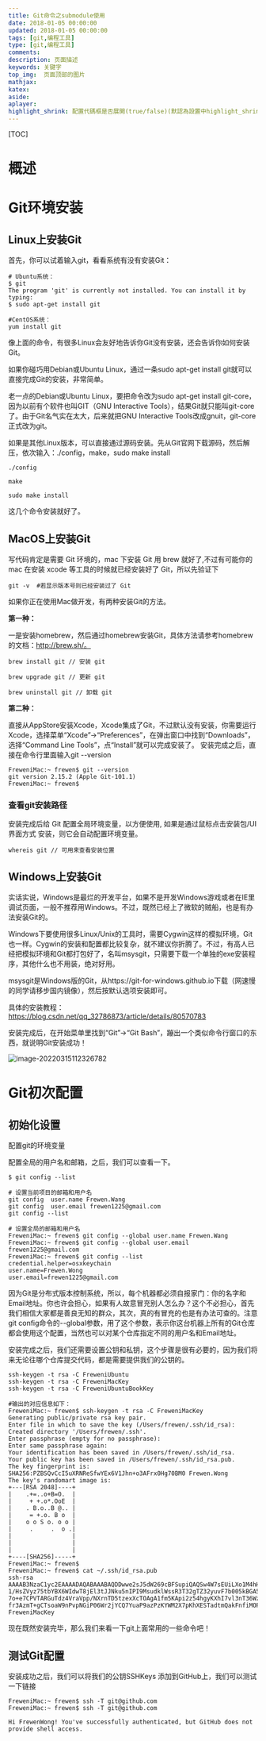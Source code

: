 ```yaml
---
title: Git命令之submodule使用
date: 2018-01-05 00:00:00
updated: 2018-01-05 00:00:00
tags: [git,编程工具]
type: [git,编程工具]
comments:
description: 页面描述
keywords: 关键字
top_img:  页面顶部的图片
mathjax:
katex:
aside:
aplayer:
highlight_shrink: 配置代碼框是否展開(true/false)(默認為設置中highlight_shrink的配置)
---
```


[TOC]

# 概述





# Git环境安装

## Linux上安装Git

 首先，你可以试着输入git，看看系统有没有安装Git：

```shell
# Ubuntu系统：
$ git
The program 'git' is currently not installed. You can install it by typing:
$ sudo apt-get install git

#CentOS系统：
yum install git
```



像上面的命令，有很多Linux会友好地告诉你Git没有安装，还会告诉你如何安装Git。

如果你碰巧用Debian或Ubuntu Linux，通过一条sudo apt-get install git就可以直接完成Git的安装，非常简单。

老一点的Debian或Ubuntu Linux，要把命令改为sudo apt-get install git-core，因为以前有个软件也叫GIT（GNU Interactive Tools），结果Git就只能叫git-core了。由于Git名气实在太大，后来就把GNU Interactive Tools改成gnuit，git-core正式改为git。

如果是其他Linux版本，可以直接通过源码安装。先从Git官网下载源码，然后解压，依次输入：./config，make，sudo make install

```shell
./config

make

sudo make install
```

这几个命令安装就好了。



##  **MacOS上安装Git**

写代码肯定是需要 Git 环境的，mac 下安装 Git 用 brew 就好了,不过有可能你的 mac 在安装 xcode 等工具的时候就已经安装好了 Git，所以先验证下

```shell
git -v  #若显示版本号则已经安装过了 Git
```

如果你正在使用Mac做开发，有两种安装Git的方法。

**第一种：**

 一是安装homebrew，然后通过homebrew安装Git，具体方法请参考homebrew的文档：http://brew.sh/。

```shell
brew install git // 安装 git

brew upgrade git // 更新 git

brew uninstall git // 卸载 git
```

**第二种：**

直接从AppStore安装Xcode，Xcode集成了Git，不过默认没有安装，你需要运行Xcode，选择菜单“Xcode”->“Preferences”，在弹出窗口中找到“Downloads”，选择“Command Line Tools”，点“Install”就可以完成安装了。    安装完成之后，直接在命令行里面输入git --version

```shell
FreweniMac:~ frewen$ git --version
git version 2.15.2 (Apple Git-101.1)
FreweniMac:~ frewen$ 
```

### 查看git安装路径

安装完成后给 Git 配置全局环境变量，以方便使用, 如果是通过鼠标点击安装包/UI界面方式 安装，则它会自动配置环境变量。

```shell
whereis git // 可用来查看安装位置
```





## **Windows上安装Git**

实话实说，Windows是最烂的开发平台，如果不是开发Windows游戏或者在IE里调试页面，一般不推荐用Windows。不过，既然已经上了微软的贼船，也是有办法安装Git的。

Windows下要使用很多Linux/Unix的工具时，需要Cygwin这样的模拟环境，Git也一样。Cygwin的安装和配置都比较复杂，就不建议你折腾了。不过，有高人已经把模拟环境和Git都打包好了，名叫msysgit，只需要下载一个单独的exe安装程序，其他什么也不用装，绝对好用。

 msysgit是Windows版的Git，从https://git-for-windows.github.io下载（网速慢的同学请移步国内镜像），然后按默认选项安装即可。

具体的安装教程：https://blog.csdn.net/qq_32786873/article/details/80570783

安装完成后，在开始菜单里找到“Git”->“Git Bash”，蹦出一个类似命令行窗口的东西，就说明Git安装成功！

![image-20220315112326782](images/image-20220315112326782.png)





# Git初次配置

## 初始化设置

配置git的环境变量

配置全局的用户名和邮箱，之后，我们可以查看一下。

```shell
$ git config --list

# 设置当前项目的邮箱和用户名
git config  user.name Frewen.Wang
git config  user.email frewen1225@gmail.com
git config --list

# 设置全局的邮箱和用户名
FreweniMac:~ frewen$ git config --global user.name Frewen.Wang
FreweniMac:~ frewen$ git config --global user.email frewen1225@gmail.com
FreweniMac:~ frewen$ git config --list
credential.helper=osxkeychain
user.name=Frewen.Wong
user.email=frewen1225@gmail.com
```



因为Git是分布式版本控制系统，所以，每个机器都必须自报家门：你的名字和Email地址。你也许会担心，如果有人故意冒充别人怎么办？这个不必担心，首先我们相信大家都是善良无知的群众，其次，真的有冒充的也是有办法可查的。注意git config命令的--global参数，用了这个参数，表示你这台机器上所有的Git仓库都会使用这个配置，当然也可以对某个仓库指定不同的用户名和Email地址。



安装完成之后，我们还需要设置公钥和私钥，这个步骤是很有必要的，因为我们将来无论往哪个仓库提交代码，都是需要提供我们的公钥的。

```shell
ssh-keygen -t rsa -C FreweniUbuntu
ssh-keygen -t rsa -C FreweniMacKey
ssh-keygen -t rsa -C FreweniUbuntuBookKey

#输出的对应信息如下：
FreweniMac:~ frewen$ ssh-keygen -t rsa -C FreweniMacKey
Generating public/private rsa key pair.
Enter file in which to save the key (/Users/frewen/.ssh/id_rsa): 
Created directory '/Users/frewen/.ssh'.
Enter passphrase (empty for no passphrase): 
Enter same passphrase again: 
Your identification has been saved in /Users/frewen/.ssh/id_rsa.
Your public key has been saved in /Users/frewen/.ssh/id_rsa.pub.
The key fingerprint is:
SHA256:PZBSQvCcI5uXRNReSfwYEx6V1Jhn+o3AFrx0Hg70BM0 Frewen.Wong
The key's randomart image is:
+---[RSA 2048]----+
|    .+=..o+B=O.  |
|     + +.o*.OoE  |
|    . B.o..B @.. |
|     = +.o. B o  |
|    o o S o. o o |
|     .     .  o .|
|                 |
|                 |
|                 |
+----[SHA256]-----+
FreweniMac:~ frewen$ 
FreweniMac:~ frewen$ cat ~/.ssh/id_rsa.pub 
ssh-rsa AAAAB3NzaC1yc2EAAAADAQABAAABAQDDwwe2sJ5dW269cBFSupiQAQSw4W7sEUiLXo1M4hHLFQ
1/HsZVyz75tbYBX6WIdwT8jEl3tJJNku5nIPI9MsudklWssR3T32gTZ32yuvF7b005kBGA5RE/oj/nfbLFB9Ubkakyyi
7o+e7CPVTARGuTdz4VraVpp/NXrnTD5tzexXcTOAgA1fm5KApi2z54hgyKXhI7vl3nT36WzO0+u1lXbmHAd6rRZ8X6+2QB278Fd7caiY
fr3AzmT+gCTsoaW9nPvpNGiP06Wr2jYCQ7YuaP9azPzKYWM2X7pKhXESTadtmQakFnfiMOPX92GGmOcbzX6zyc6JxvFwWXt161nq15 
FreweniMacKey
```



现在既然安装完毕，那么我们来看一下git上面常用的一些命令吧！



## 测试Git配置

安装成功之后，我们可以将我们的公钥SSHKeys 添加到GitHub上，我们可以测试一下链接

```shell
FreweniMac:~ frewen$ ssh -T git@github.com
FreweniMac:~ frewen$ ssh -T git@github.com

Hi FrewenWong! You've successfully authenticated, but GitHub does not provide shell access.
```

